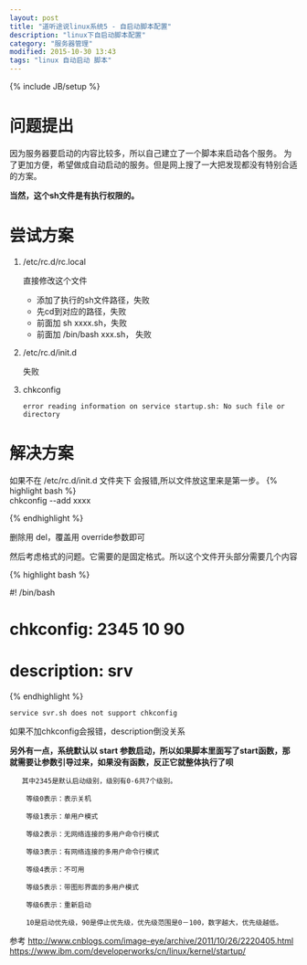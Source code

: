 ```yaml
---
layout: post
title: "道听途说linux系统5 - 自启动脚本配置"
description: "linux下自启动脚本配置"
category: "服务器管理"
modified: 2015-10-30 13:43
tags: "linux 自动启动 脚本"
---
```

{% include JB/setup %}
# 问题提出
  
  因为服务器要启动的内容比较多，所以自己建立了一个脚本来启动各个服务。
  为了更加方便，希望做成自动启动的服务。但是网上搜了一大把发现都没有特别合适的方案。
  
  **当然，这个sh文件是有执行权限的。**
  
# 尝试方案

1. /etc/rc.d/rc.local

	直接修改这个文件

	* 添加了执行的sh文件路径，失败
	* 先cd到对应的路径，失败
	* 前面加 sh  xxxx.sh，失败
	* 前面加 /bin/bash xxx.sh， 失败

2. /etc/rc.d/init.d  
	
	失败

3. chkconfig

	`error reading information on service startup.sh: No such file or directory`  
	

# 解决方案

   如果不在 /etc/rc.d/init.d 文件夹下 会报错,所以文件放这里来是第一步。
   {% highlight bash %}  
   chkconfig --add xxxx
   
   
   {% endhighlight %}    
   
   删除用 del，覆盖用 override参数即可
   
   然后考虑格式的问题。它需要的是固定格式。所以这个文件开头部分需要几个内容
  
{% highlight bash %}  

#! /bin/bash
#
# chkconfig: 2345 10 90 
# description: srv

{% endhighlight %}    
 
   `service svr.sh does not support chkconfig`
   
   如果不加chkconfig会报错，description倒没关系
   
   **另外有一点，系统默认以 start 参数启动，所以如果脚本里面写了start函数，那就需要让参数引导过来，如果没有函数，反正它就整体执行了呗**
   
   
	   其中2345是默认启动级别，级别有0-6共7个级别。

		等级0表示：表示关机 　　

		等级1表示：单用户模式 　　

		等级2表示：无网络连接的多用户命令行模式 　　

		等级3表示：有网络连接的多用户命令行模式 　　

		等级4表示：不可用 　　

		等级5表示：带图形界面的多用户模式 　　

		等级6表示：重新启动

		10是启动优先级，90是停止优先级，优先级范围是0－100，数字越大，优先级越低。
   
   参考 <http://www.cnblogs.com/image-eye/archive/2011/10/26/2220405.html>
   <https://www.ibm.com/developerworks/cn/linux/kernel/startup/>